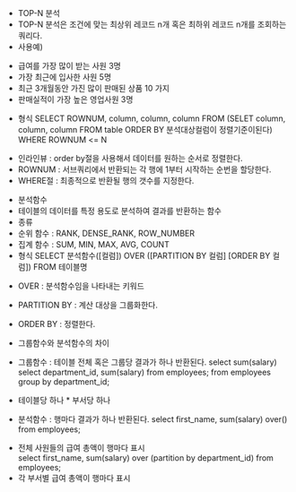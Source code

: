 - TOP-N 분석
- TOP-N 분석은 조건에 맞는 최상위 레코드 n개 혹은 최하위 레코드 n개를
조회하는 쿼리다.
- 사용예)
* 급여를 가장 많이 받는 사원 3명
* 가장 최근에 입사한 사원 5명
* 최근 3개월동안 가진 많이 판매된 상품 10 가지
* 판매실적이 가장 높은 영업사원 3명
- 형식
SELECT ROWNUM, column, column, column
FROM   (SELET column, column, column
            FROM table
ORDER BY 분석대상컬럼이 정렬기준이된다)
WHERE	ROWNUM <= N
* 인라인뷰 :  order by절을 사용해서 데이터를 원하는 순서로 정렬한다.
* ROWNUM : 서브쿼리에서 반환되는 각 행에 1부터 시작하는 순번을 할당한다.
* WHERE절 : 최종적으로 반환될 행의 갯수를 지정한다.
- 분석함수
- 테이블의 데이터를 특정 용도로 분석하여 결과를 반환하는 함수
- 종류
- 순위 함수 : RANK, DENSE_RANK, ROW_NUMBER
- 집계 함수 : SUM, MIN, MAX, AVG, COUNT
- 형식
SELECT 분석함수([컬럼]) OVER ([PARTITION BY 컬럼] [ORDER BY 컬럼])
FROM 테이블명
* OVER : 분석함수임을 나타내는 키워드
* PARTITION BY : 계산 대상을 그룹화한다.
* ORDER BY : 정렬한다.

* 그룹함수와 분석함수의 차이
- 그룹함수 : 테이블 전체 혹은 그룹당 결과가 하나 반환된다.
select sum(salary)	select department_id, sum(salary)
from employees;		from employees 
group by department_id;
* 테이블당 하나		* 부서당 하나

- 분석함수 : 행마다 결과가 하나 반환된다.
select first_name, sum(salary) over()
from employees;
* 전체 사원들의 급여 총액이 행마다  표시		
select first_name, sum(salary) over (partition by department_id)
from employees;
* 각 부서별 급여 총액이 행마다 표시










		
